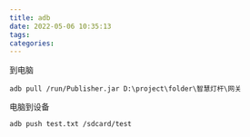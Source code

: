 ```yaml
---
title: adb
date: 2022-05-06 10:35:13
tags:
categories:
---
```




到电脑

```
adb pull /run/Publisher.jar D:\project\folder\智慧灯杆\网关
```



电脑到设备

```
adb push test.txt /sdcard/test
```

